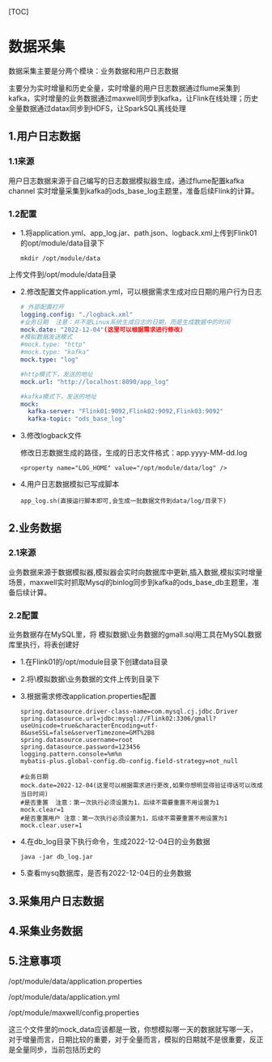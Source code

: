 [TOC]

# 数据采集

数据采集主要是分两个模块：业务数据和用户日志数据

主要分为实时增量和历史全量，实时增量的用户日志数据通过flume采集到kafka，实时增量的业务数据通过maxwell同步到kafka，让Flink在线处理；历史全量数据通过datax同步到HDFS，让SparkSQL离线处理

## 1.用户日志数据

### 1.1来源

用户日志数据来源于自己编写的日志数据模拟器生成，通过flume配置kafka channel 实时增量采集到kafka的ods_base_log主题里，准备后续Flink的计算。

### 1.2配置

- 1.将application.yml、app_log.jar、path.json、logback.xml上传到Flink01的opt/module/data目录下

  ```shell
  mkdir /opt/module/data
  ```

上传文件到/opt/module/data目录

- 2.修改配置文件application.yml，可以根据需求生成对应日期的用户行为日志

  ```yaml
  # 外部配置打开
  logging.config: "./logback.xml"
  #业务日期  注意：并不是Linux系统生成日志的日期，而是生成数据中的时间
  mock.date: "2022-12-04"(这里可以根据需求进行修改)
  #模拟数据发送模式
  #mock.type: "http"
  #mock.type: "kafka"
  mock.type: "log"
  
  #http模式下，发送的地址
  mock.url: "http://localhost:8090/app_log"
  
  #kafka模式下，发送的地址
  mock:
    kafka-server: "Flink01:9092,Flink02:9092,Flink03:9092"
    kafka-topic: "ods_base_log"
  ```
  
- 3.修改logback文件

  修改日志数据生成的路径，生成的日志文件格式：app.yyyy-MM-dd.log

  ```shell
  <property name="LOG_HOME" value="/opt/module/data/log" />
  ```

- 4.用户日志数据模拟已写成脚本

  ```shell
  app_log.sh(直接运行脚本即可,会生成一批数据文件到data/log/目录下)
  ```

## 2.业务数据

### 2.1来源

业务数据来源于数据模拟器,模拟器会实时向数据库中更新,插入数据,模拟实时增量场景，maxwell实时抓取Mysql的binlog同步到kafka的ods_base_db主题里，准备后续计算。

### 2.2配置

业务数据存在MySQL里，将 模拟数据\业务数据的gmall.sql用工具在MySQL数据库里执行，将表创建好

- 1.在Flink01的/opt/module目录下创建data目录

- 2.将\模拟数据\业务数据的文件上传到目录下

- 3.根据需求修改application.properties配置

  ```shell
  spring.datasource.driver-class-name=com.mysql.cj.jdbc.Driver
  spring.datasource.url=jdbc:mysql://Flink02:3306/gmall?useUnicode=true&characterEncoding=utf-8&useSSL=false&serverTimezone=GMT%2B8
  spring.datasource.username=root
  spring.datasource.password=123456
  logging.pattern.console=%m%n
  mybatis-plus.global-config.db-config.field-strategy=not_null
  
  #业务日期
  mock.date=2022-12-04(这里可以根据需求进行更改,如果你想明显得验证得话可以改成当日时间)
  #是否重置  注意：第一次执行必须设置为1，后续不需要重置不用设置为1
  mock.clear=1
  #是否重置用户 注意：第一次执行必须设置为1，后续不需要重置不用设置为1
  mock.clear.user=1
  ```

- 4.在db_log目录下执行命令，生成2022-12-04日的业务数据

  ```shell
  java -jar db_log.jar
  ```

- 5.查看mysq数据库，是否有2022-12-04日的业务数据

## 3.采集用户日志数据

## 4.采集业务数据

## 5.注意事项

/opt/module/data/application.properties

 /opt/module/data/application.yml

/opt/module/maxwell/config.properties

这三个文件里的mock_data应该都是一致，你想模拟哪一天的数据就写哪一天，对于增量而言，日期比较的重要，对于全量而言，模拟的日期就不是很重要，反正是全量同步，当前包括历史的
